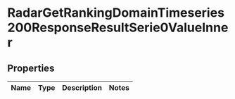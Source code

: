

# RadarGetRankingDomainTimeseries200ResponseResultSerie0ValueInner


## Properties

| Name | Type | Description | Notes |
|------------ | ------------- | ------------- | -------------|



